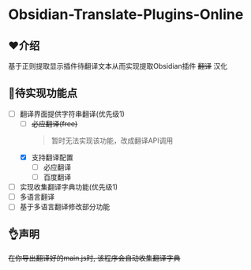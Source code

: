 # Obsidian-Translate-Plugins-Online

## ❤️介绍

基于正则提取显示插件待翻译文本从而实现提取Obsidian插件 ~~翻译~~ 汉化

## 🚀待实现功能点


 - [ ] 翻译界面提供字符串翻译(优先级1)
   - [ ] ~~必应翻译(free)~~
     > 暂时无法实现该功能，改成翻译API调用
   - [x] 支持翻译配置
     - [ ] 必应翻译
     - [ ] 百度翻译
 - [ ] 实现收集翻译字典功能(优先级1)
 - [ ] 多语言翻译
 - [ ] 基于多语言翻译修改部分功能

## 👌声明

~~在你导出翻译好的main.js时, 该程序会自动收集翻译字典~~
